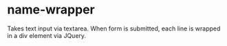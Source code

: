 # name-wrapper

Takes text input via textarea. When form is submitted, each line is wrapped in a div element via JQuery.